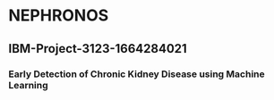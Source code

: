 # NEPHRONOS

## IBM-Project-3123-1664284021

### Early Detection of Chronic Kidney Disease using Machine Learning
